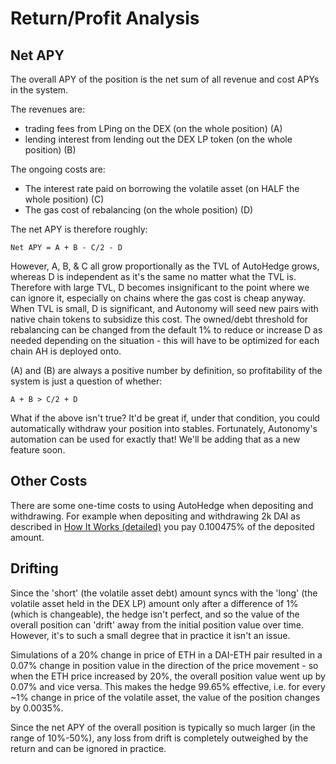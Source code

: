 # Return/Profit Analysis

## Net APY

The overall APY of the position is the net sum of all revenue and cost APYs in the system.

The revenues are:

* trading fees from LPing on the DEX (on the whole position) (A)
* lending interest from lending out the DEX LP token (on the whole position) (B)

The ongoing costs are:

* The interest rate paid on borrowing the volatile asset (on HALF the whole position) (C)
* The gas cost of rebalancing (on the whole position) (D)

The net APY is therefore roughly:

`Net APY = A + B - C/2 - D`

However, A, B, & C all grow proportionally as the TVL of AutoHedge grows, whereas D is independent as it's the same no matter what the TVL is. Therefore with large TVL, D becomes insignificant to the point where we can ignore it, especially on chains where the gas cost is cheap anyway. When TVL is small, D is significant, and Autonomy will seed new pairs with native chain tokens to subsidize this cost. The owned/debt threshold for rebalancing can be changed from the default 1% to reduce or increase D as needed depending on the situation - this will have to be optimized for each chain AH is deployed onto.

(A) and (B) are always a positive number by definition, so profitability of the system is just a question of whether:

`A + B > C/2 + D`

What if the above isn't true? It'd be great if, under that condition, you could automatically withdraw your position into stables. Fortunately, Autonomy's automation can be used for exactly that! We'll be adding that as a new feature soon.

## Other Costs

There are some one-time costs to using AutoHedge when depositing and withdrawing. For example when depositing and withdrawing 2k DAI as described in [How It Works (detailed)](how-it-works-detailed/) you pay 0.100475% of the deposited amount.

## Drifting

Since the 'short' (the volatile asset debt) amount syncs with the 'long' (the volatile asset held in the DEX LP) amount only after a difference of 1% (which is changeable), the hedge isn't perfect, and so the value of the overall position can 'drift' away from the initial position value over time. However, it's to such a small degree that in practice it isn't an issue.

Simulations of a 20% change in price of ETH in a DAI-ETH pair resulted in a 0.07% change in position value in the direction of the price movement - so when the ETH price increased by 20%, the overall position value went up by 0.07% and vice versa. This makes the hedge 99.65% effective, i.e. for every \~1% change in price of the volatile asset, the value of the position changes by 0.0035%.

Since the net APY of the overall position is typically so much larger (in the range of 10%-50%), any loss from drift is completely outweighed by the return and can be ignored in practice.
